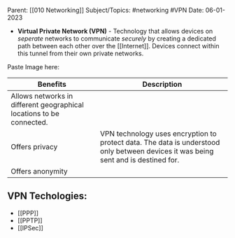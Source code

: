 
Parent: [[010 Networking]]
Subject/Topics: #networking #VPN
Date: 06-01-2023


- **Virtual Private Network (VPN)** - Technology that allows devices on *seperate* networks to communicate *securely* by creating a dedicated path between each other over the [[Internet]]. Devices connect within this tunnel from their own private networks.

Paste Image here:

| Benefits                                                             | Description                                                                                                                        |
| -------------------------------------------------------------------- | ---------------------------------------------------------------------------------------------------------------------------------- |
| Allows networks in different geographical locations to be connected. |                                                                                                                                    |
| Offers privacy                                                       | VPN technology uses encryption to protect data. The data is understood only between devices it was being sent and is destined for. |
| Offers anonymity                                                     |                                                                                                                                    |

## VPN Techologies:

- [[PPP]]
- [[PPTP]]
- [[IPSec]]